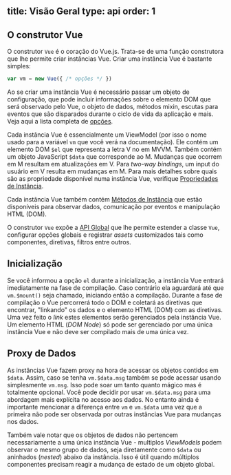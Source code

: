 title: Visão Geral
type: api
order: 1
---

## O construtor Vue

O construtor `Vue` é o coração do Vue.js. Trata-se de uma função construtora que lhe permite criar instâncias Vue. Criar uma instância Vue é bastante simples:

``` js
var vm = new Vue({ /* opções */ })
```

Ao se criar uma instância Vue é necessário passar um objeto de configuração, que pode incluir informações sobre o elemento DOM que será observado pelo Vue, o objeto de dados, métodos mixin, escutas para eventos que são disparados durante o ciclo de vida da aplicação e mais. Veja aqui a lista completa de [opções](/api/options.html).

Cada instância Vue é essencialmente um ViewModel (por isso o nome usado para a variável `vm` que você verá na documentação). Ele contém um elemento DOM `$el` que representa a letra V no em MVVM. Também contém um objeto JavaScript `$data` que corresponde ao M. Mudanças que ocorrem em M resultam em atualizações em V. Para *two-way bindings*, um input do usuário em V resulta em mudanças em M. Para mais detalhes sobre quais são as propriedade disponível numa instância Vue, verifique [Propriedades de Instância](/api/instance-properties.html).

Cada instância Vue também contém [Métodos de Instância](/api/instance-methods.html) que estão disponíveis para observar dados, comunicação por eventos e manipulação HTML (DOM).

O construtor `Vue` expõe a [API Global](/api/global-api.html) que lhe permite estender a classe `Vue`, configurar opções globais e registrar *assets* customizados tais como componentes, diretivas, filtros entre outros.

## Inicialização

Se você informou a opção `el` durante a inicialização, a instância Vue entrará imediatamente na fase de compilação. Caso contrário ela aguardará até que `vm.$mount()` seja chamado, iniciando então a compilação. Durante a fase de compilação o Vue percorrerá todo o DOM e coletará as diretivas que encontrar, "linkando" os dados e o elemento HTML (DOM) com as diretivas. Uma vez feito o *link* estes elementos serão gerenciados pela instância Vue. Um elemento HTML (*DOM Node*) só pode ser gerenciado por uma única instância Vue e não deve ser compilado mais de uma única vez.

## Proxy de Dados

As instâncias Vue fazem proxy na hora de acessar os objetos contidos em `$data`. Assim, caso se tenha `vm.$data.msg` também se pode acessar usando simplesmente `vm.msg`. Isso pode soar um tanto quanto mágico mas é totalmente opcional. Você pode decidir por usar `vm.$data.msg` para uma abordagem mais explícita no acesso aos dados. No entanto ainda é importante mencionar a diferença entre `vm` e `vm.$data` uma vez que a primeira não pode ser observada por outras instâncias Vue para mudanças nos dados.

Também vale notar que os objetos de dados não pertencem necessariamente a uma única instância Vue - multiplos *ViewModels* podem observar o mesmo grupo de dados, seja diretamente como `$data` ou aninhados (*nested*) abaixo da instância. Isso é útil quando múltiplos componentes precisam reagir a mudança de estado de um objeto global.